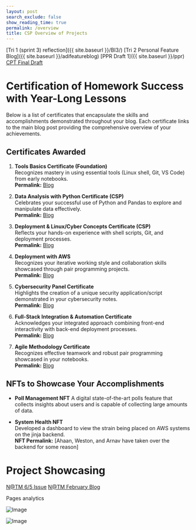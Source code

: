 ```yaml
---
layout: post 
search_exclude: false
show_reading_time: true
permalink: /overview
title: CSP Overview of Projects
---
```


[Tri 1 (sprint 3) reflection]({{ site.baseurl }}/BI3/)
[Tri 2 Personal Feature Blog]({{ site.baseurl }}/adifeatureblog)
[PPR Draft 1]({{ site.baseurl }}/ppr)
[CPT Final Draft](https://github.com/adik1025/cpt)

# Certification of Homework Success with Year-Long Lessons

Below is a list of certificates that encapsulate the skills and accomplishments demonstrated throughout your blog. Each certificate links to the main blog post providing the comprehensive overview of your achievements.

## Certificates Awarded

1. **Tools Basics Certificate (Foundation)**  
   Recognizes mastery in using essential tools (Linux shell, Git, VS Code) from early notebooks.  
   **Permalink:** [Blog]({{site.baseurl}}/devops/tools/home)

3. **Data Analysis with Python Certificate (CSP)**  
   Celebrates your successful use of Python and Pandas to explore and manipulate data effectively.  
   **Permalink:** [Blog]({{site.baseurl}}/titanic)

4. **Deployment & Linux/Cyber Concepts Certificate (CSP)**  
   Reflects your hands-on experience with shell scripts, Git, and deployment processes.  
   **Permalink:** [Blog]({{site.baseurl}}/BI1)

5. **Deployment with AWS**  
   Recognizes your iterative working style and collaboration skills showcased through pair programming projects.  
   **Permalink:** [Blog]({{https://illuminati1618.github.io/prism_frontend/prism/aws}})

9. **Cybersecurity Panel Certificate**  
   Highlights the creation of a unique security application/script demonstrated in your cybersecurity notes.  
   **Permalink:** [Blog]({{site.baseurl}}/cyber)

10. **Full-Stack Integration & Automation Certificate**  
    Acknowledges your integrated approach combining front-end interactivity with back-end deployment processes.  
    **Permalink:** [Blog](https://github.com/CanadianPotatoe/aaak-Instabox)

11. **Agile Methodology Certificate**  
    Recognizes effective teamwork and robust pair programming showcased in your notebooks.  
    **Permalink:** [Blog](https://github.com/users/adik1025/projects/1)

## NFTs to Showcase Your Accomplishments

- **Poll Management NFT**
  A digital state-of-the-art polls feature that collects insights about users and is capable of collecting large amounts of data.  

- **System Health NFT**  
  Developed a dashboard to view the strain being placed on AWS systems on the jinja backend.  
  **NFT Permalink:** [Ahaan, Weston, and Arnav have taken over the backend for some reason]

# Project Showcasing

[N@TM 6/5 Issue](https://github.com/adik1025/adi_student/issues/13)
[N@TM February Blog](https://illuminati1618.github.io/prism_frontend/adinatmblog)

Pages analytics

![Image](https://github.com/user-attachments/assets/1b2f6f39-e31a-4cef-baeb-0ec4b6030a0a)

![Image](https://github.com/user-attachments/assets/53148201-29e5-4fd2-bc95-9c13074f896e)
